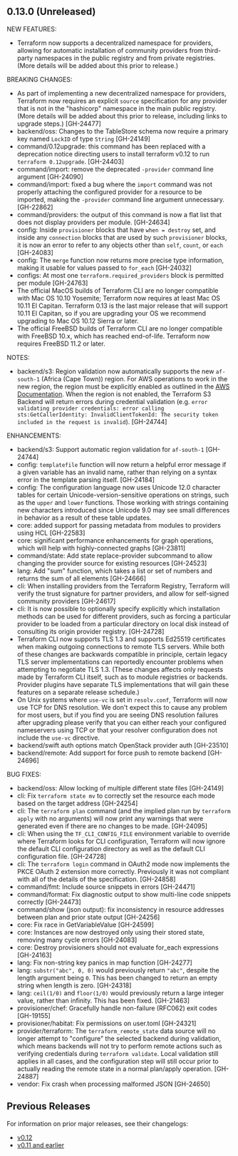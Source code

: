 ## 0.13.0 (Unreleased)

NEW FEATURES:

* Terraform now supports a decentralized namespace for providers, allowing for automatic installation of community providers from third-party namespaces in the public registry and from private registries. (More details will be added about this prior to release.)

BREAKING CHANGES:

* As part of implementing a new decentralized namespace for providers, Terraform now requires an explicit `source` specification for any provider that is not in the "hashicorp" namespace in the main public registry. (More details will be added about this prior to release, including links to upgrade steps.) [GH-24477]
* backend/oss: Changes to the TableStore schema now require a primary key named `LockID` of type `String` [GH-24149]
* command/0.12upgrade: this command has been replaced with a deprecation notice directing users to install terraform v0.12 to run `terraform 0.12upgrade`.  [GH-24403]
* command/import: remove the deprecated `-provider` command line argument [GH-24090]
* command/import: fixed a bug where the `import` command was not properly attaching the configured provider for a resource to be imported, making the `-provider` command line argument unnecessary. [GH-22862]
* command/providers: the output of this command is now a flat list that does not display providers per module. [GH-24634]
* config: Inside `provisioner` blocks that have `when = destroy` set, and inside any `connection` blocks that are used by such `provisioner` blocks, it is now an error to refer to any objects other than `self`, `count`, or `each` [GH-24083]
* config: The `merge` function now returns more precise type information, making it usable for values passed to `for_each` [GH-24032]
* configs: At most one `terraform.required_providers` block is permitted per module [GH-24763]
* The official MacOS builds of Terraform CLI are no longer compatible with Mac OS 10.10 Yosemite; Terraform now requires at least Mac OS 10.11 El Capitan. Terraform 0.13 is the last major release that will support 10.11 El Capitan, so if you are upgrading your OS we recommend upgrading to Mac OS 10.12 Sierra or later.
* The official FreeBSD builds of Terraform CLI are no longer compatible with FreeBSD 10.x, which has reached end-of-life. Terraform now requires FreeBSD 11.2 or later.

NOTES:

* backend/s3: Region validation now automatically supports the new `af-south-1` (Africa (Cape Town)) region. For AWS operations to work in the new region, the region must be explicitly enabled as outlined in the [AWS Documentation](https://docs.aws.amazon.com/general/latest/gr/rande-manage.html#rande-manage-enable). When the region is not enabled, the Terraform S3 Backend will return errors during credential validation (e.g. `error validating provider credentials: error calling sts:GetCallerIdentity: InvalidClientTokenId: The security token included in the request is invalid`). [GH-24744]

ENHANCEMENTS:

* backend/s3: Support automatic region validation for `af-south-1` [GH-24744]
* config: `templatefile` function will now return a helpful error message if a given variable has an invalid name, rather than relying on a syntax error in the template parsing itself. [GH-24184]
* config: The configuration language now uses Unicode 12.0 character tables for certain Unicode-version-sensitive operations on strings, such as the `upper` and `lower` functions. Those working with strings containing new characters introduced since Unicode 9.0 may see small differences in behavior as a result of these table updates.
* core: added support for passing metadata from modules to providers using HCL [GH-22583]
* core: significant performance enhancements for graph operations, which will help with highly-connected graphs [GH-23811]
* command/state: Add state replace-provider subcommand to allow changing the provider source for existing resources [GH-24523]
* lang: Add "sum" function, which takes a list or set of numbers and returns the sum of all elements [GH-24666]
* cli: When installing providers from the Terraform Registry, Terraform will verify the trust signature for partner providers, and allow for self-signed community providers [GH-24617]
* cli: It is now possible to optionally specify explicitly which installation methods can be used for different providers, such as forcing a particular provider to be loaded from a particular directory on local disk instead of consulting its origin provider registry. [GH-24728]
* Terraform CLI now supports TLS 1.3 and supports Ed25519 certificates when making outgoing connections to remote TLS servers. While both of these changes are backwards compatible in principle, certain legacy TLS server implementations can reportedly encounter problems when attempting to negotiate TLS 1.3. (These changes affects only requests made by Terraform CLI itself, such as to module registries or backends. Provider plugins have separate TLS implementations that will gain these features on a separate release schedule.)
* On Unix systems where `use-vc` is set in `resolv.conf`, Terraform will now use TCP for DNS resolution. We don't expect this to cause any problem for most users, but if you find you are seeing DNS resolution failures after upgrading please verify that you can either reach your configured nameservers using TCP or that your resolver configuration does not include the `use-vc` directive.
* backend/swift auth options match OpenStack provider auth [GH-23510]
* backend/remote: Add support for force push to remote backend [GH-24696]

BUG FIXES:
* backend/oss: Allow locking of multiple different state files [GH-24149]
* cli: Fix `terraform state mv` to correctly set the resource each mode based on the target address [GH-24254]
* cli: The `terraform plan` command (and the implied plan run by `terraform apply` with no arguments) will now print any warnings that were generated even if there are no changes to be made. [GH-24095]
* cli: When using the `TF_CLI_CONFIG_FILE` environment variable to override where Terraform looks for CLI configuration, Terraform will now ignore the default CLI configuration directory as well as the default CLI configuration file. [GH-24728]
* cli: The `terraform login` command in OAuth2 mode now implements the PKCE OAuth 2 extension more correctly. Previously it was not compliant with all of the details of the specification. [GH-24858]
* command/fmt: Include source snippets in errors [GH-24471]
* command/format: Fix diagnostic output to show multi-line code snippets correctly [GH-24473]
* command/show (json output): fix inconsistency in resource addresses between plan and prior state output [GH-24256]
* core: Fix race in GetVariableValue [GH-24599]
* core: Instances are now destroyed only using their stored state, removing many cycle errors [GH-24083]
* core: Destroy provisioners should not evaluate for_each expressions [GH-24163]
* lang: Fix non-string key panics in map function [GH-24277]
* lang: `substr("abc", 0, 0)` would previously return `"abc"`, despite the length argument being `0`. This has been changed to return an empty string when length is zero. [GH-24318]
* lang: `ceil(1/0)` and `floor(1/0)` would previously return a large integer value, rather than infinity. This has been fixed. [GH-21463]
* provisioner/chef: Gracefully handle non-failure (RFC062) exit codes [GH-19155]
* provisioner/habitat: Fix permissions on user.toml [GH-24321]
* provider/terraform: The `terraform_remote_state` data source will no longer attempt to "configure" the selected backend during validation, which means backends will not try to perform remote actions such as verifying credentials during `terraform validate`. Local validation still applies in all cases, and the configuration step will still occur prior to actually reading the remote state in a normal plan/apply operation. [GH-24887]
* vendor: Fix crash when processing malformed JSON [GH-24650]

## Previous Releases

For information on prior major releases, see their changelogs:

* [v0.12](https://github.com/hashicorp/terraform/blob/v0.12/CHANGELOG.md)
* [v0.11 and earlier](https://github.com/hashicorp/terraform/blob/v0.11/CHANGELOG.md)
